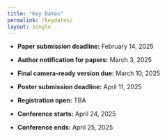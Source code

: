 ```yaml
---
title: "Key Dates"
permalink: /keydates/
layout: single
---
```


- **Paper submission deadline:** February 14, 2025

- **Author notification for papers:** March 3, 2025

- **Final camera-ready version due:** March 10, 2025

- **Poster submission deadline:** April 11, 2025

- **Registration open:** TBA

- **Conference starts:** April 24, 2025

- **Conference ends:** April 25, 2025

